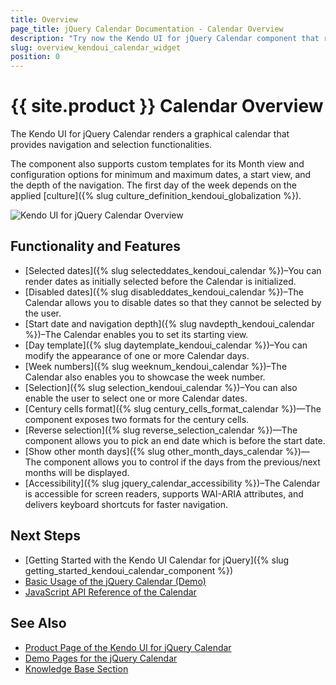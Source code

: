 ```yaml
---
title: Overview
page_title: jQuery Calendar Documentation - Calendar Overview
description: "Try now the Kendo UI for jQuery Calendar component that renders a graphical calendar."
slug: overview_kendoui_calendar_widget
position: 0
---
```


# {{ site.product }} Calendar Overview

The Kendo UI for jQuery Calendar renders a graphical calendar that provides navigation and selection functionalities.

The component also supports custom templates for its Month view and configuration options for minimum and maximum dates, a start view, and the depth of the navigation. The first day of the week depends on the applied [culture]({% slug culture_definition_kendoui_globalization %}).

![Kendo UI for jQuery Calendar Overview](images/calendar-overview.png)

## Functionality and Features

* [Selected dates]({% slug selecteddates_kendoui_calendar %})&#8211;You can render dates as initially selected before the Calendar is initialized.
* [Disabled dates]({% slug disableddates_kendoui_calendar %})&#8211;The Calendar allows you to disable dates so that they cannot be selected by the user.
* [Start date and navigation depth]({% slug navdepth_kendoui_calendar %})&#8211;The Calendar enables you to set its starting view.
* [Day template]({% slug daytemplate_kendoui_calendar %})&#8211;You can modify the appearance of one or more Calendar days.
* [Week numbers]({% slug weeknum_kendoui_calendar %})&#8211;The Calendar also enables you to showcase the week number.
* [Selection]({% slug selection_kendoui_calendar %})&#8211;You can also enable the user to select one or more Calendar dates.
* [Century cells format]({% slug century_cells_format_calendar %})&mdash;The component exposes two formats for the century cells.
* [Reverse selection]({% slug reverse_selection_calendar %})&mdash;The component allows you to pick an end date which is before the start date.
* [Show other month days]({% slug other_month_days_calendar %})&mdash;The component allows you to control if the days from the previous/next months will be displayed.
* [Accessibility]({% slug jquery_calendar_accessibility %})&#8211;The Calendar is accessible for screen readers, supports WAI-ARIA attributes, and delivers keyboard shortcuts for faster navigation.

## Next Steps

* [Getting Started with the Kendo UI Calendar for jQuery]({% slug getting_started_kendoui_calendar_component %})
* [Basic Usage of the jQuery Calendar (Demo)](https://demos.telerik.com/kendo-ui/calendar/index)
* [JavaScript API Reference of the Calendar](/api/javascript/ui/calendar)

## See Also

* [Product Page of the Kendo UI for jQuery Calendar](https://www.telerik.com/kendo-jquery-ui/calendar)
* [Demo Pages for the jQuery Calendar](https://demos.telerik.com/kendo-ui/calendar/index)
* [Knowledge Base Section](/knowledge-base)
